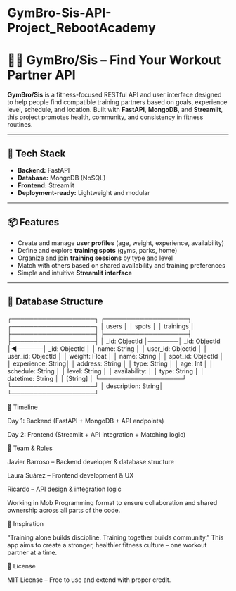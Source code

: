 # GymBro-Sis-API-Project_RebootAcademy

# 🏋️‍♀️ GymBro/Sis – Find Your Workout Partner API

**GymBro/Sis** is a fitness-focused RESTful API and user interface designed to help people find compatible training partners based on goals, experience level, schedule, and location. Built with **FastAPI**, **MongoDB**, and **Streamlit**, this project promotes health, community, and consistency in fitness routines.

---

## 🚀 Tech Stack

- **Backend:** FastAPI
- **Database:** MongoDB (NoSQL)
- **Frontend:** Streamlit
- **Deployment-ready:** Lightweight and modular

---

## 📦 Features

- Create and manage **user profiles** (age, weight, experience, availability)
- Define and explore **training spots** (gyms, parks, home)
- Organize and join **training sessions** by type and level
- Match with others based on shared availability and training preferences
- Simple and intuitive **Streamlit interface**

---

## 🧱 Database Structure

┌───────────────────┐       ┌───────────────────┐       ┌───────────────────┐
│      users        │       │      spots        │       │    trainings      │
├───────────────────┤       ├───────────────────┤       ├───────────────────┤
│ _id: ObjectId     │───────│ _id: ObjectId     │◄──────│ _id: ObjectId     │
│ name: String      │       │ user_id: ObjectId │       │ user_id: ObjectId │
│ weight: Float     │       │ name: String      │       │ spot_id: ObjectId │
│ experience: String│       │ address: String   │       │ type: String      │
│ age: Int          │       │ schedule: String  │       │ level: String     │
│ availability:     │       │ type: String      │       │ datetime: String  │
│       [String]    │       └───────────────────┘       └───────────────────┘
│ description: String│
└───────────────────┘


📅 Timeline

   Day 1: Backend (FastAPI + MongoDB + API endpoints)

   Day 2: Frontend (Streamlit + API integration + Matching logic)

👥 Team & Roles

  Javier Barroso – Backend developer & database structure

  Laura Suárez – Frontend development & UX

  Ricardo – API design & integration logic

Working in Mob Programming format to ensure collaboration and shared ownership across all parts of the code.

🧠 Inspiration

“Training alone builds discipline. Training together builds community.”
This app aims to create a stronger, healthier fitness culture – one workout partner at a time.

📝 License

MIT License – Free to use and extend with proper credit.
